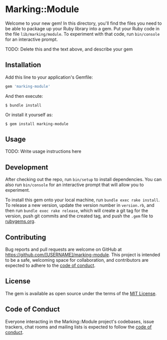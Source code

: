 # Marking::Module

Welcome to your new gem! In this directory, you'll find the files you need to be able to package up your Ruby library into a gem. Put your Ruby code in the file `lib/marking/module`. To experiment with that code, run `bin/console` for an interactive prompt.

TODO: Delete this and the text above, and describe your gem

## Installation

Add this line to your application's Gemfile:

```ruby
gem 'marking-module'
```

And then execute:

    $ bundle install

Or install it yourself as:

    $ gem install marking-module

## Usage

TODO: Write usage instructions here

## Development

After checking out the repo, run `bin/setup` to install dependencies. You can also run `bin/console` for an interactive prompt that will allow you to experiment.

To install this gem onto your local machine, run `bundle exec rake install`. To release a new version, update the version number in `version.rb`, and then run `bundle exec rake release`, which will create a git tag for the version, push git commits and the created tag, and push the `.gem` file to [rubygems.org](https://rubygems.org).

## Contributing

Bug reports and pull requests are welcome on GitHub at https://github.com/[USERNAME]/marking-module. This project is intended to be a safe, welcoming space for collaboration, and contributors are expected to adhere to the [code of conduct](https://github.com/[USERNAME]/marking-module/blob/master/CODE_OF_CONDUCT.md).

## License

The gem is available as open source under the terms of the [MIT License](https://opensource.org/licenses/MIT).

## Code of Conduct

Everyone interacting in the Marking::Module project's codebases, issue trackers, chat rooms and mailing lists is expected to follow the [code of conduct](https://github.com/[USERNAME]/marking-module/blob/master/CODE_OF_CONDUCT.md).
